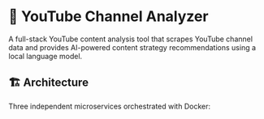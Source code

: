 # 🎥 YouTube Channel Analyzer

A full-stack YouTube content analysis tool that scrapes YouTube channel data and provides AI-powered content strategy recommendations using a local language model.

## 🏗️ Architecture

Three independent microservices orchestrated with Docker: